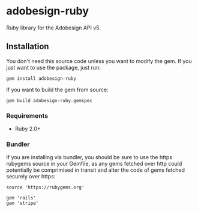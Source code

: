 # adobesign-ruby
Ruby library for the Adobesign API v5.

## Installation
You don't need this source code unless you want to modify the gem. If you just want to use the package, just run:

```
gem install adobesign-ruby
```

If you want to build the gem from source:

```
gem build adobesign-ruby.gemspec
```

### Requirements
* Ruby 2.0+

### Bundler
If you are installing via bundler, you should be sure to use the https rubygems source in your Gemfile, as any gems fetched over http could potentially be comprimised in transit and alter the code of gems fetched securely over https:

```
source 'https://rubygems.org'

gem 'rails'
gem 'stripe'
```
